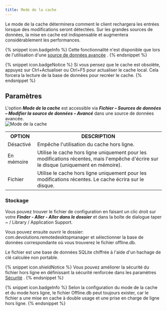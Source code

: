 ```yaml
---
title: Mode de la cache
---
```

Le mode de la cache déterminera comment le client rechargera les entrées lorsque des modifications seront détectées. Sur les grandes sources de données, la mise en cache est indispensable et augmentera considérablement les performances. 

{% snippet icon.badgeInfo %} 
Cette fonctionnalité n'est disponible que lors de l'utilisation d'une [source de données avancée](/fr/rdm/mac/data-sources/data-sources-types/advanced-data-sources/) . 
{% endsnippet %}
 
{% snippet icon.badgeNotice %} 
Si vous pensez que le cache est obsolète, appuyez sur Ctrl+Actualiser ou Ctrl+F5 pour actualiser le cache local. Cela forcera la lecture de la base de données pour recréer le cache. 
{% endsnippet %}
 

## Paramètres 

L'option ***Mode de la cache*** est accessible via ***Fichier – Sources de données – Modifier la source de données – Avancé*** dans une source de données avancée.  
![Mode de la cache](/img/fr/rdm/mac/clip4511.png) 

<table>
	<tr>
		<th>
OPTION 
		</th>
		<th>
DESCRIPTION 
		</th>
	</tr>
	<tr>
		<td>
Désactivé 
		</td>
		<td>
Empêche l'utilisation du cache hors ligne. 
		</td>
	</tr>
	<tr>
		<td>
En mémoire 
		</td>
		<td>
Utilise le cache hors ligne uniquement pour les modifications récentes, mais l'empêche d'écrire sur le disque (uniquement en mémoire). 
		</td>
	</tr>
	<tr>
		<td>
Fichier 
		</td>
		<td>
Utilise le cache hors ligne uniquement pour les modifications récentes. Le cache écrira sur le disque. 
		</td>
	</tr>
</table>

### Stockage 

Vous pouvez trouver le fichier de configuration en faisant un clic droit sur votre ***Finder - Aller - Aller dans le dossier*** et dans la boîte de dialogue taper ~ / Library / Application Support.  

Vous pouvez ensuite ouvrir le dossier: com.devolutions.remotedesktopmanager et sélectionner la base de données correspondante où vous trouverez le fichier offline.db.  

Le fichier est une base de données SQLite chiffrée à l'aide d'un hachage de clé calculée non portable.  

{% snippet icon.shieldNotice %} 
Vous pouvez améliorer la sécurité du fichier hors ligne en définissant la sécurité renforcée dans les paramètres [Sécurité](/fr/rdm/mac/commands/file/preferences/security/) . 
{% endsnippet %}
 
{% snippet icon.badgeInfo %} 
Selon la configuration du mode de la cache et du mode hors ligne, le fichier Offline.db peut toujours exister, car le fichier a une mise en cache à double usage et une prise en charge de ligne hors ligne. 
{% endsnippet %}
 

